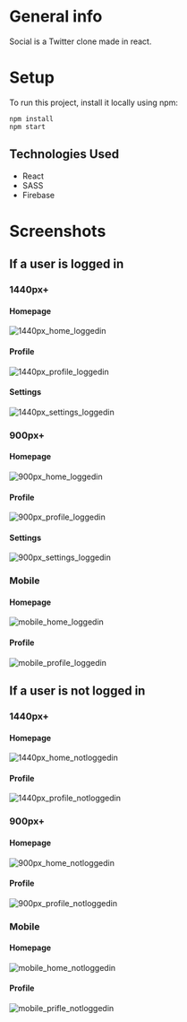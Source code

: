 # General info
Social is a Twitter clone made in react.

# Setup
To run this project, install it locally using npm:

```
npm install
npm start
```
## Technologies Used
- React
- SASS
- Firebase


# Screenshots
## If a user is logged in

### 1440px+
#### Homepage
![1440px_home_loggedin](https://github.com/MetaneRuS/social/blob/master/screenshots/home_web_1440_loggedin.png)
#### Profile
![1440px_profile_loggedin](https://github.com/MetaneRuS/social/blob/master/screenshots/profile_web_1440_loggedin.png)
#### Settings
![1440px_settings_loggedin](https://github.com/MetaneRuS/social/blob/master/screenshots/settings_web_1440.png)

### 900px+
#### Homepage
![900px_home_loggedin](https://github.com/MetaneRuS/social/blob/master/screenshots/home_web_900_loggedin.png)
#### Profile
![900px_profile_loggedin](https://github.com/MetaneRuS/social/blob/master/screenshots/profile_web_900_loggedin.png)
#### Settings
![900px_settings_loggedin](https://github.com/MetaneRuS/social/blob/master/screenshots/settings_web_900.png)

### Mobile
#### Homepage
![mobile_home_loggedin](https://github.com/MetaneRuS/social/blob/master/screenshots/home_mobile_loggedin.png)
#### Profile
![mobile_profile_loggedin](https://github.com/MetaneRuS/social/blob/master/screenshots/profile_mobile_loggedin.png)

## If a user is not logged in

### 1440px+
#### Homepage
![1440px_home_notloggedin](https://github.com/MetaneRuS/social/blob/master/screenshots/home_web_1440_notloggedin.png)
#### Profile
![1440px_profile_notloggedin](https://github.com/MetaneRuS/social/blob/master/screenshots/profile_web_1440_notloggedin.png)

### 900px+
#### Homepage
![900px_home_notloggedin](https://github.com/MetaneRuS/social/blob/master/screenshots/home_web_900_notloggedin.png)
#### Profile
![900px_profile_notloggedin](https://github.com/MetaneRuS/social/blob/master/screenshots/profile_web_900_notloggedin.png)

### Mobile
#### Homepage
![mobile_home_notloggedin](https://github.com/MetaneRuS/social/blob/master/screenshots/home_mobile_notloggedin.png)
#### Profile
![mobile_prifle_notloggedin](https://github.com/MetaneRuS/social/blob/master/screenshots/profile_mobile_notloggedin.png)
